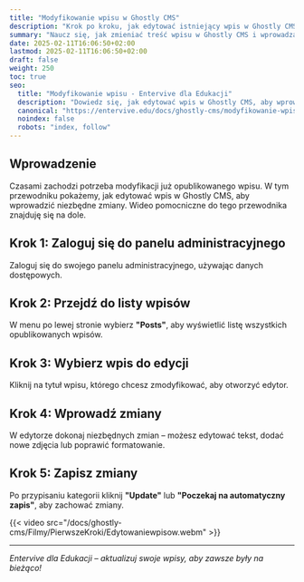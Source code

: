 ```yaml
---
title: "Modyfikowanie wpisu w Ghostly CMS"
description: "Krok po kroku, jak edytować istniejący wpis w Ghostly CMS."
summary: "Naucz się, jak zmieniać treść wpisu w Ghostly CMS i wprowadzać niezbędne poprawki."
date: 2025-02-11T16:06:50+02:00
lastmod: 2025-02-11T16:06:50+02:00
draft: false
weight: 250
toc: true
seo:
  title: "Modyfikowanie wpisu - Entervive dla Edukacji"
  description: "Dowiedz się, jak edytować wpis w Ghostly CMS, aby wprowadzić zmiany lub aktualizacje w treści."
  canonical: "https://entervive.edu/docs/ghostly-cms/modyfikowanie-wpisu-w-ghostly-cms"
  noindex: false
  robots: "index, follow"
---
```


## Wprowadzenie

Czasami zachodzi potrzeba modyfikacji już opublikowanego wpisu. W tym przewodniku pokażemy, jak edytować wpis w Ghostly CMS, aby wprowadzić niezbędne zmiany. Wideo pomocniczne do tego przewodnika znajduję się na dole.

## Krok 1: Zaloguj się do panelu administracyjnego

Zaloguj się do swojego panelu administracyjnego, używając danych dostępowych.

## Krok 2: Przejdź do listy wpisów

W menu po lewej stronie wybierz **"Posts"**, aby wyświetlić listę wszystkich opublikowanych wpisów.

## Krok 3: Wybierz wpis do edycji

Kliknij na tytuł wpisu, którego chcesz zmodyfikować, aby otworzyć edytor.

## Krok 4: Wprowadź zmiany

W edytorze dokonaj niezbędnych zmian – możesz edytować tekst, dodać nowe zdjęcia lub poprawić formatowanie.

## Krok 5: Zapisz zmiany

Po przypisaniu kategorii kliknij **"Update"** lub **"Poczekaj na automatyczny zapis"**, aby zachować zmiany.

{{< video src="/docs/ghostly-cms/Filmy/PierwszeKroki/Edytowaniewpisow.webm" >}}

---

_Entervive dla Edukacji – aktualizuj swoje wpisy, aby zawsze były na bieżąco!_
